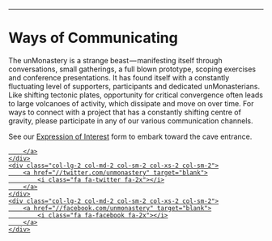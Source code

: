 ---------------------

# Ways of Communicating #

The unMonastery is a strange beast — manifesting itself through conversations, small gatherings, a full blown prototype, scoping exercises and conference presentations. It has found itself with a constantly fluctuating level of supporters, participants and dedicated unMonasterians. Like shifting tectonic plates, opportunity for critical convergence often leads to large volcanoes of activity, which dissipate and move on over time. For ways to connect with a project that has a constantly shifting centre of gravity, please participate in any of our various communication channels.

See our [Expression of Interest](/participate) form to embark toward the cave entrance.


<div class="row">
	<div class="col-lg-2 col-md-2 col-sm-2 col-xs-2 col-lg-offset-2 col-md-offset-2 col-sm-offset-2 col-xs-offset-2">
		<a href="//medium.com/@unmonastery" target="blank">
			<i class="fa fa-medium fa-2x"></i>
		</a>
	</div>
	<div class="col-lg-2 col-md-2 col-sm-2 col-xs-2 col-sm-2">
		<a href="mailto:bios@unmonastery.org" target="blank">
			<i class="fa fa-envelope fa-2x"></i>

		</a>
	</div>
	<div class="col-lg-2 col-md-2 col-sm-2 col-xs-2 col-sm-2">
		<a href="//twitter.com/unmonastery" target="blank">
			<i class="fa fa-twitter fa-2x"></i>
		</a>
	</div>
	<div class="col-lg-2 col-md-2 col-sm-2 col-xs-2 col-sm-2">
		<a href="//facebook.com/unmonastery" target="blank">
			<i class="fa fa-facebook fa-2x"></i>
		</a>
	</div>
</div>